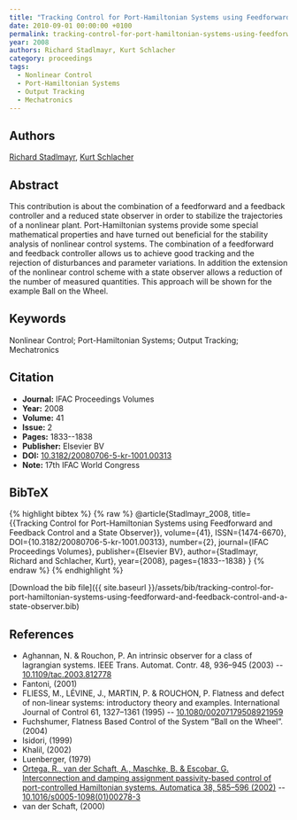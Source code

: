 ```yaml
---
title: "Tracking Control for Port-Hamiltonian Systems using Feedforward and Feedback Control and a State Observer"
date: 2010-09-01 00:00:00 +0100
permalink: tracking-control-for-port-hamiltonian-systems-using-feedforward-and-feedback-control-and-a-state-observer
year: 2008
authors: Richard Stadlmayr, Kurt Schlacher
category: proceedings
tags:
  - Nonlinear Control
  - Port-Hamiltonian Systems
  - Output Tracking
  - Mechatronics
---
```

 
## Authors
[Richard Stadlmayr](authors/richard-stadlmayr), [Kurt Schlacher](authors/kurt-schlacher)
 
## Abstract
This contribution is about the combination of a feedforward and a feedback controller and a reduced state observer in order to stabilize the trajectories of a nonlinear plant. Port-Hamiltonian systems provide some special mathematical properties and have turned out beneficial for the stability analysis of nonlinear control systems. The combination of a feedforward and feedback controller allows us to achieve good tracking and the rejection of disturbances and parameter variations. In addition the extension of the nonlinear control scheme with a state observer allows a reduction of the number of measured quantities. This approach will be shown for the example Ball on the Wheel.
 
## Keywords
Nonlinear Control; Port-Hamiltonian Systems; Output Tracking; Mechatronics
 
## Citation
- **Journal:** IFAC Proceedings Volumes
- **Year:** 2008
- **Volume:** 41
- **Issue:** 2
- **Pages:** 1833--1838
- **Publisher:** Elsevier BV
- **DOI:** [10.3182/20080706-5-kr-1001.00313](https://doi.org/10.3182/20080706-5-kr-1001.00313)
- **Note:** 17th IFAC World Congress
 
## BibTeX
{% highlight bibtex %}
{% raw %}
@article{Stadlmayr_2008,
  title={{Tracking Control for Port-Hamiltonian Systems using Feedforward and Feedback Control and a State Observer}},
  volume={41},
  ISSN={1474-6670},
  DOI={10.3182/20080706-5-kr-1001.00313},
  number={2},
  journal={IFAC Proceedings Volumes},
  publisher={Elsevier BV},
  author={Stadlmayr, Richard and Schlacher, Kurt},
  year={2008},
  pages={1833--1838}
}
{% endraw %}
{% endhighlight %}
 
[Download the bib file]({{ site.baseurl }}/assets/bib/tracking-control-for-port-hamiltonian-systems-using-feedforward-and-feedback-control-and-a-state-observer.bib)
 
## References
- Aghannan, N. & Rouchon, P. An intrinsic observer for a class of lagrangian systems. IEEE Trans. Automat. Contr. 48, 936–945 (2003) -- [10.1109/tac.2003.812778](https://doi.org/10.1109/tac.2003.812778)
- Fantoni, (2001)
- FLIESS, M., LÉVINE, J., MARTIN, P. & ROUCHON, P. Flatness and defect of non-linear systems: introductory theory and examples. International Journal of Control 61, 1327–1361 (1995) -- [10.1080/00207179508921959](https://doi.org/10.1080/00207179508921959)
- Fuchshumer, Flatness Based Control of the System ”Ball on the Wheel”. (2004)
- Isidori, (1999)
- Khalil, (2002)
- Luenberger, (1979)
- [Ortega, R., van der Schaft, A., Maschke, B. & Escobar, G. Interconnection and damping assignment passivity-based control of port-controlled Hamiltonian systems. Automatica 38, 585–596 (2002)](interconnection-and-damping-assignment-passivity-based-control-of-port-controlled-hamiltonian-systems) -- [10.1016/s0005-1098(01)00278-3](https://doi.org/10.1016/s0005-1098(01)00278-3)
- van der Schaft, (2000)

